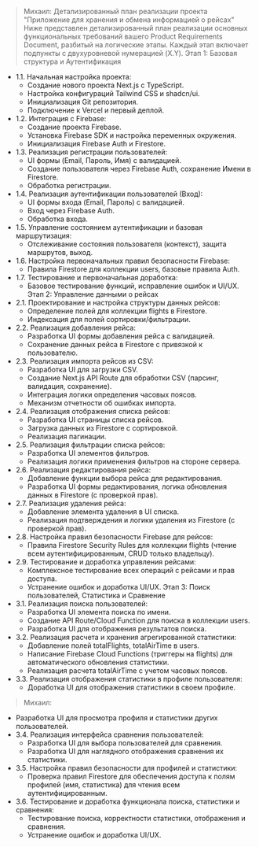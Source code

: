 > Михаил:
Детализированный план реализации проекта "Приложение для хранения и обмена информацией о рейсах"
Ниже представлен детализированный план реализации основных функциональных требований вашего Product Requirements Document, разбитый на логические этапы. Каждый этап включает подпункты с двухуровневой нумерацией (X.Y).
Этап 1: Базовая структура и Аутентификация
 * 1.1. Начальная настройка проекта:
   * Создание нового проекта Next.js с TypeScript.
   * Настройка конфигураций Tailwind CSS и shadcn/ui.
   * Инициализация Git репозитория.
   * Подключение к Vercel и первый деплой.
 * 1.2. Интеграция с Firebase:
   * Создание проекта Firebase.
   * Установка Firebase SDK и настройка переменных окружения.
   * Инициализация Firebase Auth и Firestore.
 * 1.3. Реализация регистрации пользователей:
   * UI формы (Email, Пароль, Имя) с валидацией.
   * Создание пользователя через Firebase Auth, сохранение Имени в Firestore.
   * Обработка регистрации.
 * 1.4. Реализация аутентификации пользователей (Вход):
   * UI формы входа (Email, Пароль) с валидацией.
   * Вход через Firebase Auth.
   * Обработка входа.
 * 1.5. Управление состоянием аутентификации и базовая маршрутизация:
   * Отслеживание состояния пользователя (контекст), защита маршрутов, выход.
 * 1.6. Настройка первоначальных правил безопасности Firebase:
   * Правила Firestore для коллекции users, базовые правила Auth.
 * 1.7. Тестирование и первоначальная доработка:
   * Базовое тестирование функций, исправление ошибок и UI/UX.
Этап 2: Управление данными о рейсах
 * 2.1. Проектирование и настройка структуры данных рейсов:
   * Определение полей для коллекции flights в Firestore.
   * Индексация для полей сортировки/фильтрации.
 * 2.2. Реализация добавления рейса:
   * Разработка UI формы добавления рейса с валидацией.
   * Сохранение данных рейса в Firestore с привязкой к пользователю.
 * 2.3. Реализация импорта рейсов из CSV:
   * Разработка UI для загрузки CSV.
   * Создание Next.js API Route для обработки CSV (парсинг, валидация, сохранение).
   * Интеграция логики определения часовых поясов.
   * Механизм отчетности об ошибках импорта.
 * 2.4. Реализация отображения списка рейсов:
   * Разработка UI страницы списка рейсов.
   * Загрузка данных из Firestore с сортировкой.
   * Реализация пагинации.
 * 2.5. Реализация фильтрации списка рейсов:
   * Разработка UI элементов фильтров.
   * Реализация логики применения фильтров на стороне сервера.
 * 2.6. Реализация редактирования рейса:
   * Добавление функции выбора рейса для редактирования.
   * Разработка UI формы редактирования, логика обновления данных в Firestore (с проверкой прав).
 * 2.7. Реализация удаления рейса:
   * Добавление элемента удаления в UI списка.
   * Реализация подтверждения и логики удаления из Firestore (с проверкой прав).
 * 2.8. Настройка правил безопасности Firebase для рейсов:
   * Правила Firestore Security Rules для коллекции flights (чтение всем аутентифицированным, CRUD только владельцу).
 * 2.9. Тестирование и доработка управления рейсами:
   * Комплексное тестирование всех операций с рейсами и прав доступа.
   * Устранение ошибок и доработка UI/UX.
Этап 3: Поиск пользователей, Статистика и Сравнение
 * 3.1. Реализация поиска пользователей:
   * Разработка UI элемента поиска по имени.
   * Создание API Route/Cloud Function для поиска в коллекции users.
   * Разработка UI для отображения результатов поиска.
 * 3.2. Реализация расчета и хранения агрегированной статистики:
   * Добавление полей totalFlights, totalAirTime в users.
   * Написание Firebase Cloud Functions (триггеры на flights) для автоматического обновления статистики.
   * Реализация расчета totalAirTime с учетом часовых поясов.
 * 3.3. Реализация отображения статистики в профиле пользователя:
   * Доработка UI для отображения статистики в своем профиле.

> Михаил:
* Разработка UI для просмотра профиля и статистики других пользователей.
 * 3.4. Реализация интерфейса сравнения пользователей:
   * Разработка UI для выбора пользователей для сравнения.
   * Разработка UI для наглядного отображения сравнения их статистики.
 * 3.5. Настройка правил безопасности для профилей и статистики:
   * Проверка правил Firestore для обеспечения доступа к полям профилей (имя, статистика) для чтения всем аутентифицированным.
 * 3.6. Тестирование и доработка функционала поиска, статистики и сравнения:
   * Тестирование поиска, корректности статистики, отображения и сравнения.
   * Устранение ошибок и доработка UI/UX.
